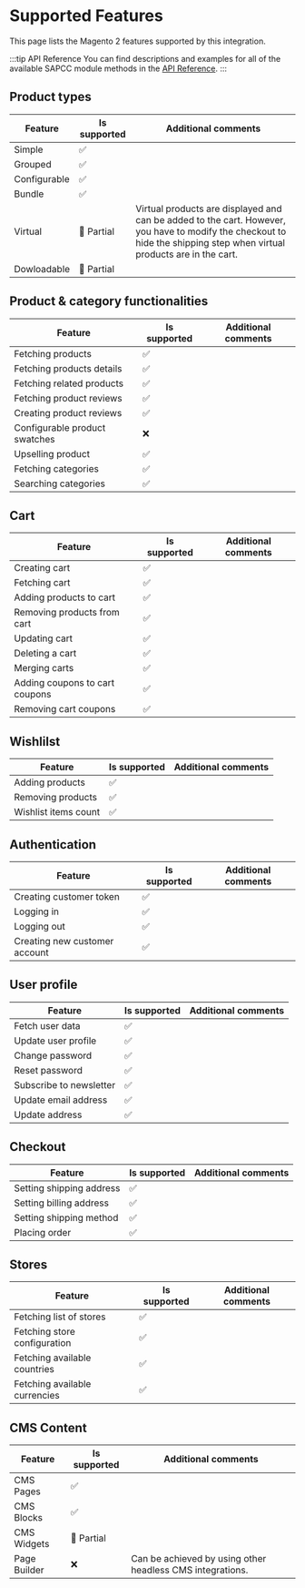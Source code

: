 # Supported Features

This page lists the Magento 2 features supported by this integration.

:::tip API Reference
You can find descriptions and examples for all of the available SAPCC module methods in the [API Reference](/integrations/magento/api/magento-api).
:::

## Product types

| Feature                           | Is supported |  Additional comments  |
| ------------------------------    | ------------ | --------------------- |
| Simple                            | ✅           |                       |                       
| Grouped                           | ✅           |                       |
| Configurable                      | ✅           |                       | 
| Bundle                            | ✅           |                       | 
| Virtual                           | 🚧 Partial   | Virtual products are displayed and can be added to the cart. However, you have to modify the checkout to hide the shipping step when virtual products are in the cart.| 
| Dowloadable                       | 🚧 Partial   |                       | 


## Product & category functionalities

| Feature                           | Is supported |  Additional comments  |
| ------------------------------    | ------------ | --------------------- |
| Fetching products                 | ✅           |                       | 
| Fetching products details         | ✅           |                       | 
| Fetching related products         | ✅           |                       | 
| Fetching product reviews          | ✅           |                       | 
| Creating product reviews          | ✅           |                       | 
| Configurable product swatches     | ❌           |                       | 
| Upselling product                 | ✅           |                       | 
| Fetching categories               | ✅           |                       | 
| Searching categories              | ✅           |                       | 


## Cart

| Feature                          | Is supported |  Additional comments  |
| ------------------------------   | ------------ | --------------------- |
| Creating cart                    | ✅           |                       | 
| Fetching cart                    | ✅           |                       | 
| Adding products to cart          | ✅           |                       | 
| Removing products from cart      | ✅           |                       | 
| Updating cart                    | ✅           |                       | 
| Deleting a cart                  | ✅           |                       | 
| Merging carts                    | ✅           |                       | 
| Adding coupons to cart coupons   | ✅           |                       | 
| Removing cart coupons            | ✅           |                       | 



## Wishlilst

| Feature                          | Is supported |  Additional comments  |
| -------------------------------- | ------------ | --------------------- |
| Adding products                  | ✅           |                       | 
| Removing products                | ✅           |                       | 
| Wishlist items count             | ✅           |                       | 


## Authentication

| Feature                          | Is supported |  Additional comments  |
| -------------------------------- | ------------ | --------------------- |
| Creating customer token          | ✅           |                       | 
| Logging in                       | ✅           |                       | 
| Logging out                      | ✅           |                       | 
| Creating new customer account    | ✅           |                       | 


## User profile

| Feature                          | Is supported |  Additional comments  |
| -------------------------------- | ------------ | --------------------- |
| Fetch user data                  | ✅           |                       | 
| Update user profile              | ✅           |                       | 
| Change password                  | ✅           |                       | 
| Reset password                   | ✅           |                       | 
| Subscribe to newsletter          | ✅           |                       | 
| Update email address             | ✅           |                       | 
| Update address                   | ✅           |                       |


## Checkout

| Feature                          | Is supported |  Additional comments  |
| -------------------------------- | ------------ | --------------------- | 
| Setting shipping address         | ✅           |                       | 
| Setting billing address          | ✅           |                       | 
| Setting shipping method          | ✅           |                       | 
| Placing order                    | ✅           |                       | 


## Stores

| Feature                              | Is supported |  Additional comments  |
| ------------------------------------ | ------------ | --------------------- | 
| Fetching list of stores              | ✅           |                       |
| Fetching store configuration         | ✅           |                       |
| Fetching available countries         | ✅           |                       |
| Fetching available currencies        | ✅           |                       |

## CMS Content

| Feature                              | Is supported |  Additional comments  |
| ------------------------------------ | ------------ | --------------------- | 
| CMS Pages                            | ✅           |                       |
| CMS Blocks                           | ✅           |                       |
| CMS Widgets                          | 🚧 Partial   |                       |
| Page Builder                         | ❌           | Can be achieved by using other headless CMS integrations. |

